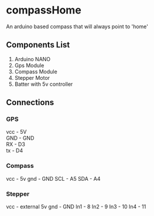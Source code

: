 # compassHome
An arduino based compass that will always point to 'home'

## Components List
1. Arduino NANO
2. Gps Module
3. Compass Module
4. Stepper Motor
5. Batter with 5v controller
       
## Connections  
### GPS              
vcc - 5V        
GND - GND      
RX - D3         
tx - D4         

### Compass
vcc - 5v
gnd - GND
SCL - A5
SDA - A4

### Stepper
vcc - external 5v
gnd - GND
In1 - 8
In2 - 9
In3 - 10
In4 - 11 
